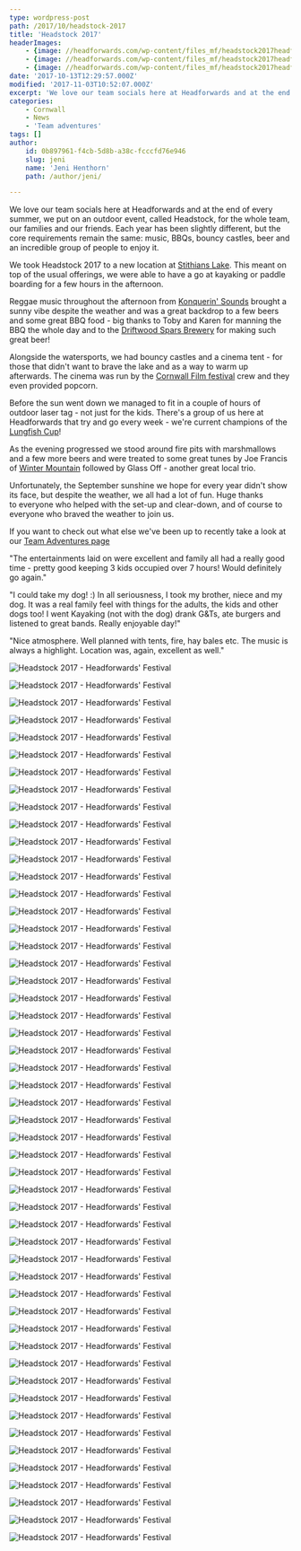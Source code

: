 ```yaml
---
type: wordpress-post
path: /2017/10/headstock-2017
title: 'Headstock 2017'
headerImages:
    - {image: //headforwards.com/wp-content/files_mf/headstock2017headforwards.jpg, text: 'Headstock 2017'}
    - {image: //headforwards.com/wp-content/files_mf/headstock2017headforwards36.jpg, text: ""}
    - {image: //headforwards.com/wp-content/files_mf/headstock2017headforwards45.jpg, text: ""}
date: '2017-10-13T12:29:57.000Z'
modified: '2017-11-03T10:52:07.000Z'
excerpt: 'We love our team socials here at Headforwards and at the end of every summer, we put on an outdoor event, called Headstock, for the whole team, our families and our friends. Each year has been slightly different, but the core requirements remain the same: music, BBQs, bouncy castles, beer and an incredible group of …'
categories:
    - Cornwall
    - News
    - 'Team adventures'
tags: []
author:
    id: 0b897961-f4cb-5d8b-a38c-fcccfd76e946
    slug: jeni
    name: 'Jeni Henthorn'
    path: /author/jeni/

---
```

We love our team socials here at Headforwards and at the end of every summer, we put on an outdoor event, called Headstock, for the whole team, our families and our friends. Each year has been slightly different, but the core requirements remain the same: music, BBQs, bouncy castles, beer and an incredible group of people to enjoy it.

We took Headstock 2017 to a new location at [Stithians Lake](https://www.southwestlakes.co.uk/location/stithians-lake/). This meant on top of the usual offerings, we were able to have a go at kayaking or paddle boarding for a few hours in the afternoon.

Reggae music throughout the afternoon from [Konquerin' Sounds](https://www.facebook.com/konquerin.soundz) brought a sunny vibe despite the weather and was a great backdrop to a few beers and some great BBQ food - big thanks to Toby and Karen for manning the BBQ the whole day and to the [Driftwood Spars Brewery](https://www.driftwoodsparsbrewery.com/) for making such great beer!

Alongside the watersports, we had bouncy castles and a cinema tent - for those that didn't want to brave the lake and as a way to warm up afterwards. The cinema was run by the [Cornwall Film festival](http://cornwallfilmfestival.com/) crew and they even provided popcorn.

Before the sun went down we managed to fit in a couple of hours of outdoor laser tag - not just for the kids. There's a group of us here at Headforwards that try and go every week - we're current champions of the [Lungfish Cup](https://radix-communications.com/lungfish-cup-raise-cash-bbc-children-need/)!

As the evening progressed we stood around fire pits with marshmallows and a few more beers and were treated to some great tunes by Joe Francis of [Winter Mountain](https://www.facebook.com/wintermountain/) followed by Glass Off - another great local trio.

Unfortunately, the September sunshine we hope for every year didn't show its face, but despite the weather, we all had a lot of fun. Huge thanks to everyone who helped with the set-up and clear-down, and of course to everyone who braved the weather to join us.

If you want to check out what else we've been up to recently take a look at our [Team Adventures page](https://www.headforwards.com/category/team-adventures/)

"The entertainments laid on were excellent and family all had a really good time - pretty good keeping 3 kids occupied over 7 hours! Would definitely go again."

"I could take my dog! :) In all seriousness, I took my brother, niece and my dog. It was a real family feel with things for the adults, the kids and other dogs too! I went Kayaking (not with the dog) drank G&Ts, ate burgers and listened to great bands. Really enjoyable day!"

"Nice atmosphere. Well planned with tents, fire, hay bales etc. The music is always a highlight. Location was, again, excellent as well."

<section class="gallery">

![Headstock 2017 - Headforwards' Festival](//headforwards.com/wp-content/uploads/2017/10/headstock-2017-headforwards-90.jpg)

![Headstock 2017 - Headforwards' Festival](//headforwards.com/wp-content/uploads/2017/10/headstock-2017-headforwards-1.jpg)

![Headstock 2017 - Headforwards' Festival](//headforwards.com/wp-content/uploads/2017/10/headstock-2017-headforwards-67.jpg)

![Headstock 2017 - Headforwards' Festival](//headforwards.com/wp-content/uploads/2017/10/headstock-2017-headforwards-50.jpg)

![Headstock 2017 - Headforwards' Festival](//headforwards.com/wp-content/uploads/2017/10/headstock-2017-headforwards-38.jpg)

![Headstock 2017 - Headforwards' Festival](//headforwards.com/wp-content/uploads/2017/10/IMG_3386.jpg)

![Headstock 2017 - Headforwards' Festival](//headforwards.com/wp-content/uploads/2017/10/headstock-2017-headforwards-103.jpg)

![Headstock 2017 - Headforwards' Festival](//headforwards.com/wp-content/uploads/2017/10/headstock-2017-headforwards-49.jpg)

![Headstock 2017 - Headforwards' Festival](//headforwards.com/wp-content/uploads/2017/10/headstock-2017-headforwards-102.jpg)

![Headstock 2017 - Headforwards' Festival](//headforwards.com/wp-content/uploads/2017/10/headstock-2017-headforwards-35.jpg)

![Headstock 2017 - Headforwards' Festival](//headforwards.com/wp-content/uploads/2017/10/headstock-2017-headforwards-54.jpg)

![Headstock 2017 - Headforwards' Festival](//headforwards.com/wp-content/uploads/2017/10/headstock-2017-headforwards-45.jpg)

![Headstock 2017 - Headforwards' Festival](//headforwards.com/wp-content/uploads/2017/10/headstock-2017-headforwards-88.jpg)

![Headstock 2017 - Headforwards' Festival](//headforwards.com/wp-content/uploads/2017/10/headstock-2017-headforwards-140.jpg)

![Headstock 2017 - Headforwards' Festival](//headforwards.com/wp-content/uploads/2017/10/headstock-2017-headforwards-105.jpg)

![Headstock 2017 - Headforwards' Festival](//headforwards.com/wp-content/uploads/2017/10/headstock-2017-headforwards-118.jpg)

![Headstock 2017 - Headforwards' Festival](//headforwards.com/wp-content/uploads/2017/10/headstock-2017-headforwards-53.jpg)

![Headstock 2017 - Headforwards' Festival](//headforwards.com/wp-content/uploads/2017/10/headstock-2017-headforwards-19.jpg)

![Headstock 2017 - Headforwards' Festival](//headforwards.com/wp-content/uploads/2017/10/headstock-2017-headforwards-98.jpg)

![Headstock 2017 - Headforwards' Festival](//headforwards.com/wp-content/uploads/2017/10/headstock-2017-headforwards-144.jpg)

![Headstock 2017 - Headforwards' Festival](//headforwards.com/wp-content/uploads/2017/10/headstock-2017-headforwards-79.jpg)

![Headstock 2017 - Headforwards' Festival](//headforwards.com/wp-content/uploads/2017/10/headstock-2017-headforwards-83.jpg)

![Headstock 2017 - Headforwards' Festival](//headforwards.com/wp-content/uploads/2017/10/headstock-2017-headforwards-22.jpg)

![Headstock 2017 - Headforwards' Festival](//headforwards.com/wp-content/uploads/2017/10/IMG_3391.jpg)

![Headstock 2017 - Headforwards' Festival](//headforwards.com/wp-content/uploads/2017/10/headstock-2017-headforwards-5.jpg)

![Headstock 2017 - Headforwards' Festival](//headforwards.com/wp-content/uploads/2017/10/headstock-2017-headforwards-89.jpg)

![Headstock 2017 - Headforwards' Festival](//headforwards.com/wp-content/uploads/2017/10/headstock-2017-headforwards-32.jpg)

![Headstock 2017 - Headforwards' Festival](//headforwards.com/wp-content/uploads/2017/10/headstock-2017-headforwards-130.jpg)

![Headstock 2017 - Headforwards' Festival](//headforwards.com/wp-content/uploads/2017/10/headstock-2017-headforwards-162.jpg)

![Headstock 2017 - Headforwards' Festival](//headforwards.com/wp-content/uploads/2017/10/headstock-2017-headforwards-68.jpg)

![Headstock 2017 - Headforwards' Festival](//headforwards.com/wp-content/uploads/2017/10/headstock-2017-headforwards-18.jpg)

![Headstock 2017 - Headforwards' Festival](//headforwards.com/wp-content/uploads/2017/10/headstock-2017-headforwards-26.jpg)

![Headstock 2017 - Headforwards' Festival](//headforwards.com/wp-content/uploads/2017/10/headstock-2017-headforwards-16.jpg)

![Headstock 2017 - Headforwards' Festival](//headforwards.com/wp-content/uploads/2017/10/headstock-2017-headforwards-92.jpg)

![Headstock 2017 - Headforwards' Festival](//headforwards.com/wp-content/uploads/2017/10/headstock-2017-headforwards-110.jpg)

![Headstock 2017 - Headforwards' Festival](//headforwards.com/wp-content/uploads/2017/10/headstock-2017-headforwards-81.jpg)

![Headstock 2017 - Headforwards' Festival](//headforwards.com/wp-content/uploads/2017/10/headstock-2017-headforwards-25.jpg)

![Headstock 2017 - Headforwards' Festival](//headforwards.com/wp-content/uploads/2017/10/headstock-2017-headforwards-122.jpg)

![Headstock 2017 - Headforwards' Festival](//headforwards.com/wp-content/uploads/2017/10/headstock-2017-headforwards-10.jpg)

![Headstock 2017 - Headforwards' Festival](//headforwards.com/wp-content/uploads/2017/10/headstock-2017-headforwards-101.jpg)

![Headstock 2017 - Headforwards' Festival](//headforwards.com/wp-content/uploads/2017/10/headstock-2017-headforwards-76.jpg)

![Headstock 2017 - Headforwards' Festival](//headforwards.com/wp-content/uploads/2017/10/headstock-2017-headforwards-56.jpg)

![Headstock 2017 - Headforwards' Festival](//headforwards.com/wp-content/uploads/2017/10/headstock-2017-headforwards-48.jpg)

![Headstock 2017 - Headforwards' Festival](//headforwards.com/wp-content/uploads/2017/10/headstock-2017-headforwards-36.jpg)

![Headstock 2017 - Headforwards' Festival](//headforwards.com/wp-content/uploads/2017/10/headstock-2017-headforwards-58.jpg)

![Headstock 2017 - Headforwards' Festival](//headforwards.com/wp-content/uploads/2017/10/headstock-2017-headforwards-31.jpg)

![Headstock 2017 - Headforwards' Festival](//headforwards.com/wp-content/uploads/2017/10/headstock-2017-headforwards-21.jpg)

![Headstock 2017 - Headforwards' Festival](//headforwards.com/wp-content/uploads/2017/10/headstock-2017-headforwards-4.jpg)

![Headstock 2017 - Headforwards' Festival](//headforwards.com/wp-content/uploads/2017/10/headstock-2017-headforwards-17.jpg)

![Headstock 2017 - Headforwards' Festival](//headforwards.com/wp-content/uploads/2017/10/headstock-2017-headforwards-34.jpg)

![Headstock 2017 - Headforwards' Festival](//headforwards.com/wp-content/uploads/2017/10/headstock-2017-headforwards-64.jpg)

</section>

